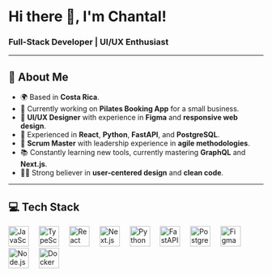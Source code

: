 <h1 align="">Hi there 👋, I'm Chantal!</h1>
<h3 align="">Full-Stack Developer | UI/UX Enthusiast </h3>

---
<h2> 🚀 About Me </h2>

- 🌍 Based in **Costa Rica**.
- 💼 Currently working on **Pilates Booking App** for a small business.
- 🎨 **UI/UX Designer** with experience in **Figma** and **responsive web design**.
- 🔧 Experienced in **React**, **Python**, **FastAPI**, and **PostgreSQL**.
- 🎯 **Scrum Master** with leadership experience in **agile methodologies**.
- 📚 Constantly learning new tools, currently mastering **GraphQL** and **Next.js**.
- 👩‍💻 Strong believer in **user-centered design** and **clean code**.

---

<h2> 💻 Tech Stack </h2>

<div align="left">
  <img src="https://cdn.jsdelivr.net/gh/devicons/devicon/icons/javascript/javascript-original.svg" height="40" alt="JavaScript" />
  <img width="12" />
  <img src="https://cdn.jsdelivr.net/gh/devicons/devicon/icons/typescript/typescript-original.svg" height="40" alt="TypeScript" />
  <img width="12" />
  <img src="https://cdn.jsdelivr.net/gh/devicons/devicon/icons/react/react-original.svg" height="40" alt="React" />
  <img width="12" />
  <img src="https://cdn.jsdelivr.net/gh/devicons/devicon/icons/nextjs/nextjs-original.svg" height="40" alt="Next.js" />
  <img width="12" />
  <img src="https://cdn.jsdelivr.net/gh/devicons/devicon/icons/python/python-original.svg" height="40" alt="Python" />
  <img width="12" />
  <img src="https://cdn.jsdelivr.net/gh/devicons/devicon/icons/fastapi/fastapi-plain.svg" height="40" alt="FastAPI" />
  <img width="12" />
  <img src="https://cdn.jsdelivr.net/gh/devicons/devicon/icons/postgresql/postgresql-original.svg" height="40" alt="PostgreSQL" />
  <img width="12" />
  <img src="https://cdn.jsdelivr.net/gh/devicons/devicon/icons/figma/figma-original.svg" height="40" alt="Figma" />
  <img width="12" />
  <img src="https://cdn.jsdelivr.net/gh/devicons/devicon/icons/nodejs/nodejs-original.svg" height="40" alt="Node.js" />
  <img width="12" />
  <img src="https://cdn.jsdelivr.net/gh/devicons/devicon/icons/docker/docker-original.svg" height="40" alt="Docker" />
</div>


